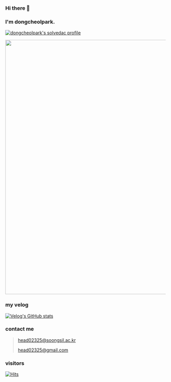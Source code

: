 
	
### Hi there 👋
### I'm dongcheolpark.
[![dongcheolpark's solvedac profile](http://mazassumnida.wtf/api/v2/generate_badge?boj=head022)](https://solved.ac/profile/head022)

<a href="https://github.com/ryo-ma/github-profile-trophy">
  <img width=800 src="https://github-profile-trophy.vercel.app/?username=dongcheolpark&column=8&theme=flat&no-frame=true"/>
</a>


### my velog 
 [![Velog's GitHub stats](https://velog-readme-stats.vercel.app/api/badge?name=head022)](https://velog.io/@head022) 

### contact me

>head02325@soongsil.ac.kr
>
>head02325@gmail.com

### visitors

[![Hits](https://hits.seeyoufarm.com/api/count/incr/badge.svg?url=https%3A%2F%2Fgithub.com%2Fdongcheolpark&count_bg=%2379C83D&title_bg=%23555555&icon=&icon_color=%23E7E7E7&title=visitors&edge_flat=false)](https://hits.seeyoufarm.com)

